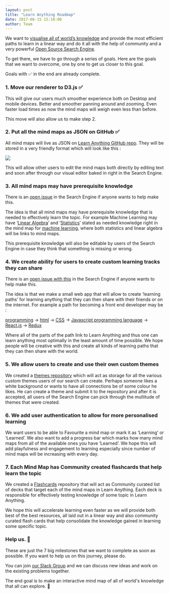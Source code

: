 ```yaml
---
layout: post
title: "Learn Anything Roadmap"
date: 2017-06-15 15:18:00
author: Team
---
```


We want to [visualise all of world’s knowledge](https://learn-anything.xyz/learn-anything) and provide the most efficient paths to learn in a linear way and do it all with the help of community and a very powerful [Open Source Search Engine](https://github.com/learn-anything/search-engine).

To get there, we have to go through a series of goals. Here are the goals that we want to overcome, one by one to get us closer to this goal. 

Goals with ✅ in the end are already complete. 

### 1. Move our renderer to D3.js ✅

This will give our users much smoother experience both on Desktop and mobile devices. Better and smoother panning around and zooming. Even faster load times as now the mind maps will weigh even less than before.

This move will also allow us to make step 2.

### 2. Put all the mind maps as JSON on GitHub ✅

All mind maps will live as JSON on [Learn Anything GitHub repo](https://github.com/nikitavoloboev/learn-anything). They will be stored in a very friendly format which will look like this :

![](http://i.imgur.com/xudrTpc.png)

This will allow other users to edit the mind maps both directly by editing text and soon after through our visual editor baked in right in the Search Engine.

### 3. All mind maps may have prerequisite knowledge 

There is an [open issue](https://github.com/learn-anything/search-engine/issues/30) in the Search Engine if anyone wants to help make this.

The idea is that all mind maps may have prerequisite knowledge that is needed to effectively learn the topic. For example Machine Learning may have ‘[Linear Algebra](https://learn-anything.xyz/mathematics/linear_algebra)’ and ’[Statistics](https://learn-anything.xyz/mathematics/statistics)’ stated  as needed knowledge right in the mind map for [machine learning](https://learn-anything.xyz/machine_learning), where both statistics and linear algebra will be links to mind maps.

This prerequisite knowledge will also be editable by users of the Search Engine in case they think that something is missing or wrong.

###  4.  We create ability for users to create custom learning tracks they can share

There is an [open issue with this](https://github.com/learn-anything/search-engine/issues/45) in the Search Engine if anyone wants to help make this.

The idea is that we make a small web app that will allow to create ‘learning paths’ for learning anything that they can then share with their friends or on the internet. For example a path for becoming a front end developer may be :

[programming](https://learn-anything.xyz/programming) -\> [html](https://learn-anything.xyz/web_development/front_end/html) -\> [CSS](https://learn-anything.xyz/web_development/front_end/css) -\> [Javascript programming language](https://learn-anything.xyz/programming/programming_languages/javascript) -\>[ React.js](https://learn-anything.xyz/web_development/javascript_libraries/react) -\> [Redux](https://learn-anything.xyz/web_development/javascript_libraries/redux)

Where all of the parts of the path link to Learn Anything and thus one can learn anything most optimally in the least amount of time possible. We hope people will be creative with this and create all kinds of learning paths that they can then share with the world.

### 5. We allow users to create and use their own custom themes 

We created a [themes repository](https://github.com/learn-anything/themes) which will act as storage for all the various custom themes users of our search can create. Perhaps someone likes a white background or wants to have all connections be of some colour he likes. He can create a theme and submit it to the repository and after it is accepted, all users of the Search Engine can pick through the multitude of themes that were created.

### 6. We add user authentication to allow for more personalised learning 

We want users to be able to Favourite a mind map or mark it as ‘Learning’ or ‘Learned’. We also want to add a progress bar which marks how many mind maps from all of the available ones you have ‘Learned’. We hope this will add playfulness and engagement to learning especially since number of mind maps will be increasing with every day.

### 7. Each Mind Map has Community created flashcards that help learn the topic

We created a [Flashcards](https://github.com/learn-anything/flashcards) repository that will act as Community curated list of decks that target each of the mind maps in Learn Anything. Each deck is responsible for effectively testing knowledge of some topic in Learn Anything.

We hope this will accelerate learning even faster as we will provide both best of the best resources, all laid out in a linear way and also community curated flash cards that help consolidate the knowledge gained in learning some specific topic.

### Help us. 💙

These are just the 7 big milestones that we want to complete as soon as possible. If you want to help us on this journey, please do. 

You can join [our Slack Group](https://knowledge-map.slack.com/shared_invite/MTgxNTYzMjIzNjM5LTE0OTQzMzA4MDAtYzY1YWY0ZDc0NQ) and we can discuss new ideas and work on the existing problems together.

The end goal is to make an interactive mind map of all of world's knowledge that all can explore. 🔭